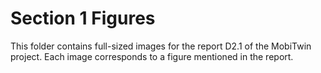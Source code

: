 # Section 1 Figures

This folder contains full-sized images for the report D2.1 of the MobiTwin project. Each image corresponds to a figure mentioned in the report.
